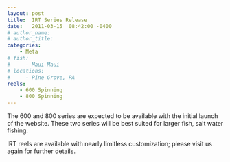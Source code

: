 ```yaml
---
layout: post
title:  IRT Series Release
date:   2011-03-15  08:42:00 -0400
# author_name: 
# author_title: 
categories: 
    - Meta
# fish: 
#     - Maui Maui
# locations:
#     - Pine Grove, PA
reels:
    - 600 Spinning
    - 800 Spinning
---
```


The 600 and 800 series are expected to be available with the initial launch of the website. These two series will be best suited for larger fish, salt water fishing.

IRT reels are available with nearly limitless customization; please visit us again for further details.